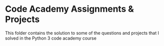 # Code Academy Assignments & Projects
This folder contains the solution to some of the questions and projects that I solved in the Python 3 code academy course
